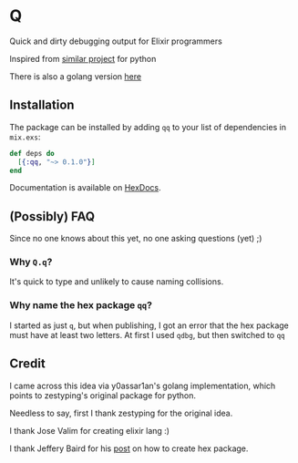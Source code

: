 # Q

Quick and dirty debugging output for Elixir programmers

Inspired from [similar project](https://github.com/zestyping/q) for python

There is also a golang version [here](https://github.com/y0ssar1an/q)

## Installation

The package can be installed by adding `qq` to your list of dependencies in `mix.exs`:

```elixir
def deps do
  [{:qq, "~> 0.1.0"}]
end
```

Documentation is available on [HexDocs](https://hexdocs.pm/qq/api-reference.html).

## (Possibly) FAQ

Since no one knows about this yet, no one asking questions (yet) ;)

### Why `Q.q`?
It's quick to type and unlikely to cause naming collisions.

### Why name the hex package `qq`?
I started as just `q`, but when publishing, I got an error that the hex package
must have at least two letters. At first I used `qdbg`, but then switched to
`qq`

## Credit

I came across this idea via y0assar1an's golang implementation, which points to
zestyping's original package for python.

Needless to say, first I thank zestyping for the original idea.

I thank Jose Valim for creating elixir lang :)

I thank Jeffery Baird for
his [post](http://learnwithjeff.com/blog/2015/10/28/your-first-hex-package/) on
how to create hex package.
